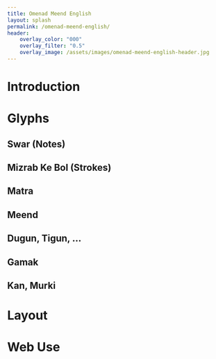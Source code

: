 ```yaml
---
title: Omenad Meend English
layout: splash
permalink: /omenad-meend-english/
header:
    overlay_color: "000"
    overlay_filter: "0.5"
    overlay_image: /assets/images/omenad-meend-english-header.jpg
---
```


# Introduction

# Glyphs

## Swar (Notes)

## Mizrab Ke Bol (Strokes)

## Matra

## Meend

## Dugun, Tigun, ...

## Gamak

## Kan, Murki

# Layout

# Web Use

